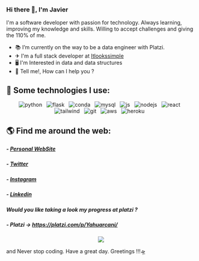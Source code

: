 ### Hi there 👋, I'm Javier

I'm a software developer with passion for technology. Always learning, improving my knowledge and skills. Willing to accept challenges and giving the 110% of me.

- 📚 I’m currently on the way to be a data engineer with Platzi.
- ✈ I'm a full stack developer at [Itlookssimple](https://www.itlookssimple.com/ "Itlookssimple") 
- 🖥️ I'm  Interested in data and data structures
- 💬 Tell me!, How can I help you ? 

## 🎯 Some technologies I use:

<p align="center">
  <img src="https://img.shields.io/badge/Python-FFD43B?style=for-the-badge&logo=python&logoColor=darkgreen" alt="python" />&nbsp;&nbsp;
  <img src="https://img.shields.io/badge/Flask-000000?style=for-the-badge&logo=flask&logoColor=white" alt="flask" />&nbsp;&nbsp;
  <img src="https://img.shields.io/badge/conda-342B029.svg?&style=for-the-badge&logo=anaconda&logoColor=white" alt="conda" />&nbsp;&nbsp;
  <img src="https://img.shields.io/badge/MySQL-00000F?style=for-the-badge&logo=mysql&logoColor=white" alt="mysql" />&nbsp;&nbsp;
  <img src="https://img.shields.io/badge/JavaScript-323330?style=for-the-badge&logo=javascript&logoColor=F7DF1E" alt="js" />&nbsp;&nbsp;
  <img src="https://img.shields.io/badge/Node.js-339933?style=for-the-badge&logo=nodedotjs&logoColor=white" alt="nodejs" />&nbsp;&nbsp;
  <img src="https://img.shields.io/badge/React-20232A?style=for-the-badge&logo=react&logoColor=61DAFB" alt="react" />&nbsp;&nbsp;
  <img src="https://img.shields.io/badge/Tailwind_CSS-38B2AC?style=for-the-badge&logo=tailwind-css&logoColor=white" alt="tailwind" />&nbsp;&nbsp;
  <img src="https://img.shields.io/badge/Git-F05032?style=for-the-badge&logo=git&logoColor=white" alt="git" />&nbsp;&nbsp;
  <img src="https://img.shields.io/badge/Amazon_AWS-FF9900?style=for-the-badge&logo=amazonaws&logoColor=white" alt="aws" />&nbsp;&nbsp;
  <img src="https://img.shields.io/badge/Heroku-430098?style=for-the-badge&logo=heroku&logoColor=white" alt="heroku" />&nbsp;&nbsp;
</p>


## 🌎 Find me around the web:
##### - [Personal WebSite](https://sarmijavier.com "Personal WebSite")
##### - [Twitter](https://twitter.com/SarmiJavier "Twitter")
##### - [Instagram](https://www.instagram.com/sarmijavier/ "Instagram")
##### - [Linkedin](https://www.linkedin.com/in/javier-sarmiento-28085a19a/ "Linkedin")
##### Would  you like taking a look my progress at platzi ?
##### - Platzi -> https://platzi.com/p/Yahuarcani/

<p align="center">
  <img align="" src="https://github-readme-stats.vercel.app/api?username=sarmijavier&theme=dark&show_icons=true&hide=contribs" />
</p>


and Never stop coding.
Have a great day. Greetings !!!🛸
